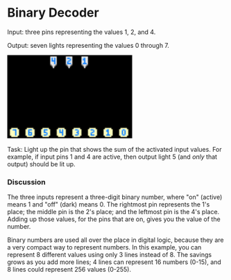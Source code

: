 # Binary Decoder

Input: three pins representing the values 1, 2, and 4.

Output: seven lights representing the values 0 through 7.

<img src="start.png" width="288" height="192">

Task: Light up the pin that shows the sum of the activated input values.  For example, if input pins 1 and 4 are active, then output light 5 (and _only_ that output) should be lit up.

### Discussion

The three inputs represent a three-digit binary number, where "on" (active) means 1 and "off" (dark) means 0.  The rightmost pin represents the 1's place; the middle pin is the 2's place; and the leftmost pin is the 4's place.  Adding up those values, for the pins that are on, gives you the value of the number.

Binary numbers are used all over the place in digital logic, because they are a very compact way to represent numbers.  In this example, you can represent 8 different values using only 3 lines instead of 8.  The savings grows as you add more lines; 4 lines can represent 16 numbers (0-15), and 8 lines could represent 256 values (0-255).

